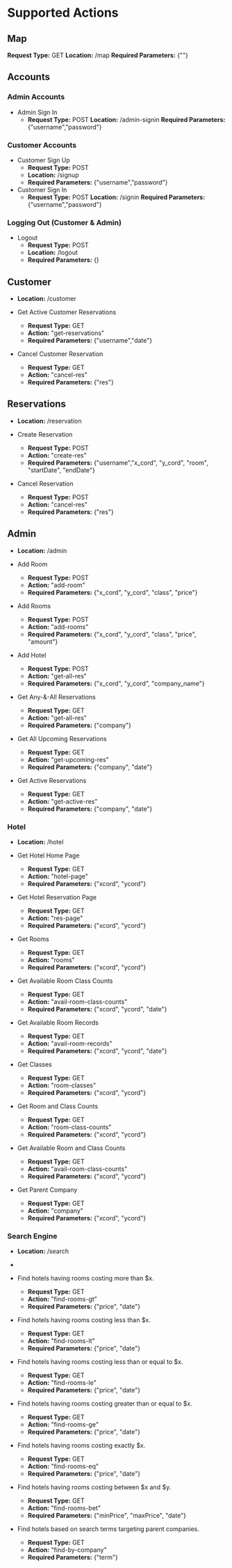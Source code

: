 # Supported Actions

## Map
  
  **Request Type:** GET
  **Location:** /map
  **Required Parameters:**  {""}

## Accounts

### Admin Accounts

* Admin Sign In
  * **Request Type:** POST
  **Location:** /admin-signin
  **Required Parameters:**  {"username","password"}

### Customer Accounts

* Customer Sign Up
  * **Request Type:** POST
  * **Location:** /signup
  * **Required Parameters:**  {"username","password"}
* Customer Sign In
  * **Request Type:** POST
  **Location:** /signin
  **Required Parameters:**  {"username","password"}

### Logging Out (Customer & Admin)

* Logout
  * **Request Type:** POST
  * **Location:** /logout
  * **Required Parameters:**  {}

## Customer

* **Location:** /customer

* Get Active Customer Reservations
  * **Request Type:** GET
  * **Action:** "get-reservations"
  * **Required Parameters:**  {"username","date"}

* Cancel Customer Reservation
  * **Request Type:** GET
  * **Action:** "cancel-res"
  * **Required Parameters:**  {"res"}

## Reservations

* **Location:** /reservation

* Create Reservation
  * **Request Type:** POST
  * **Action:** "create-res"
  * **Required Parameters:**  {"username","x_cord", "y_cord", "room", "startDate", "endDate"}

* Cancel Reservation
  * **Request Type:** POST
  * **Action:** "cancel-res"
  * **Required Parameters:**  {"res"}

## Admin

* **Location:** /admin
  
* Add Room
  * **Request Type:** POST
  * **Action:** "add-room"
  * **Required Parameters:**  {"x_cord", "y_cord", "class", "price"}

* Add Rooms
  * **Request Type:** POST
  * **Action:** "add-rooms"
  * **Required Parameters:**  {"x_cord", "y_cord", "class", "price", "amount"}

* Add Hotel
  * **Request Type:** POST
  * **Action:** "get-all-res"
  * **Required Parameters:**  {"x_cord", "y_cord", "company_name"}

* Get Any-&-All Reservations
  * **Request Type:** GET
  * **Action:** "get-all-res"
  * **Required Parameters:**  {"company"}

* Get All Upcoming Reservations
  * **Request Type:** GET
  * **Action:** "get-upcoming-res"
  * **Required Parameters:**  {"company", "date"}  

* Get Active Reservations
  * **Request Type:** GET
  * **Action:** "get-active-res"
  * **Required Parameters:**  {"company", "date"}  

### Hotel

* **Location:** /hotel

* Get Hotel Home Page
  * **Request Type:** GET
  * **Action:** "hotel-page"
  * **Required Parameters:**  {"xcord", "ycord"}

* Get Hotel Reservation Page
  * **Request Type:** GET
  * **Action:** "res-page"
  * **Required Parameters:**  {"xcord", "ycord"}

* Get Rooms
  * **Request Type:** GET
  * **Action:** "rooms"
  * **Required Parameters:**  {"xcord", "ycord"}

* Get Available Room Class Counts
  * **Request Type:** GET
  * **Action:** "avail-room-class-counts"
  * **Required Parameters:**  {"xcord", "ycord", "date"}

* Get Available Room Records
  * **Request Type:** GET
  * **Action:** "avail-room-records"
  * **Required Parameters:**  {"xcord", "ycord", "date"}

* Get Classes
  * **Request Type:** GET
  * **Action:** "room-classes"
  * **Required Parameters:**  {"xcord", "ycord"}

* Get Room and Class Counts
  * **Request Type:** GET
  * **Action:** "room-class-counts"
  * **Required Parameters:**  {"xcord", "ycord"}

* Get Available Room and Class Counts
  * **Request Type:** GET
  * **Action:** "avail-room-class-counts"
  * **Required Parameters:**  {"xcord", "ycord"}

* Get Parent Company
  * **Request Type:** GET
  * **Action:** "company"
  * **Required Parameters:**  {"xcord", "ycord"}

### Search Engine

* **Location:** /search
* 
* Find hotels having rooms costing more than $x.
  * **Request Type:** GET
  * **Action:** "find-rooms-gt"
  * **Required Parameters:**  {"price", "date"}

* Find hotels having rooms costing less than $x.
  * **Request Type:** GET
  * **Action:** "find-rooms-lt"
  * **Required Parameters:**  {"price", "date"}

* Find hotels having rooms costing less than or equal to $x.
  * **Request Type:** GET
  * **Action:** "find-rooms-le"
  * **Required Parameters:**  {"price", "date"}

* Find hotels having rooms costing greater than or equal to $x.
  * **Request Type:** GET
  * **Action:** "find-rooms-ge"
  * **Required Parameters:**  {"price", "date"}

* Find hotels having rooms costing exactly $x.
  * **Request Type:** GET
  * **Action:** "find-rooms-eq"
  * **Required Parameters:**  {"price", "date"}

* Find hotels having rooms costing between $x and $y.
  * **Request Type:** GET
  * **Action:** "find-rooms-bet"
  * **Required Parameters:**  {"minPrice", "maxPrice", "date"}

* Find hotels based on search terms targeting parent companies.
  * **Request Type:** GET
  * **Action:** "find-by-company"
  * **Required Parameters:**  {"term"}